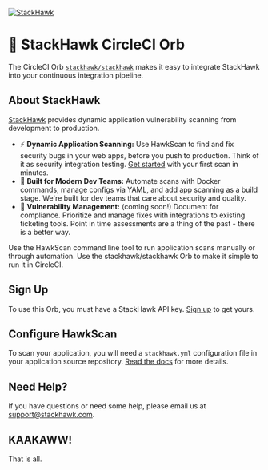 [![StackHawk](https://www.stackhawk.com/stackhawk-light-long@2x.png)](https://stackhawk.com)

# 🦅 StackHawk CircleCI Orb

The CircleCI Orb [`stackhawk/stackhawk`](https://circleci.com/orbs/registry/orb/stackhawk/stackhawk) makes it easy to integrate StackHawk into your continuous integration pipeline.

## About StackHawk
[StackHawk](https://stackhawk.com) provides dynamic application vulnerability scanning from development to production.

  * ⚡ **Dynamic Application Scanning:** Use HawkScan to find and fix security bugs in your web apps, before you push to production. Think of it as security integration testing. [Get started](https://docs.stackhawk.com/hawkscan/getting-started.html) with your first scan in minutes.
  * 🦸 **Built for Modern Dev Teams:** Automate scans with Docker commands, manage configs via YAML, and add app scanning as a build stage. We're built for dev teams that care about security and quality.
  * 🧰 **Vulnerability Management:** (coming soon!) Document for compliance. Prioritize and manage fixes with integrations to existing ticketing tools. Point in time assessments are a thing of the past - there is a better way.

Use the HawkScan command line tool to run application scans manually or through automation. Use the stackhawk/stackhawk Orb to make it simple to run it in CircleCI.

## Sign Up
To use this Orb, you must have a StackHawk API key. [Sign up](https://stackhawk.com) to get yours.

## Configure HawkScan
To scan your application, you will need a `stackhawk.yml` configuration file in your application source repository. [Read the docs](https://docs.stackhawk.com/) for more details.

## Need Help?
If you have questions or need some help, please email us at support@stackhawk.com.

## KAAKAWW!
That is all.
 
